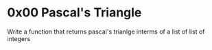 # 0x00 Pascal's Triangle
Write a function that returns pascal's trianlge interms of a list of list of integers 
